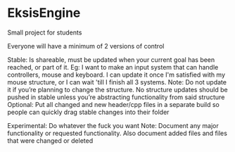 # EksisEngine
Small project for students

Everyone will have a minimum of 2 versions of control

Stable: Is shareable, must be updated when your current goal has been reached, or part of it.
	Eg: I want to make an input system that can handle controllers, mouse and keyboard. I can update it once I'm satisfied with my mouse structure, or I can wait 'till I finish all 3 systems.
	Note: Do not update it if you’re planning to change the structure. No structure updates should be pushed in stable unless you’re abstracting functionality from said structure
	Optional: Put all changed and new header/cpp files in a separate build so people can quickly drag stable changes into their folder

Experimental: Do whatever the fuck you want
Note: Document any major functionality or requested functionality. Also document added files and files that were changed or deleted
